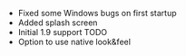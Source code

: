 - Fixed some Windows bugs on first startup
- Added splash screen
- Initial 1.9 support TODO
- Option to use native look&feel